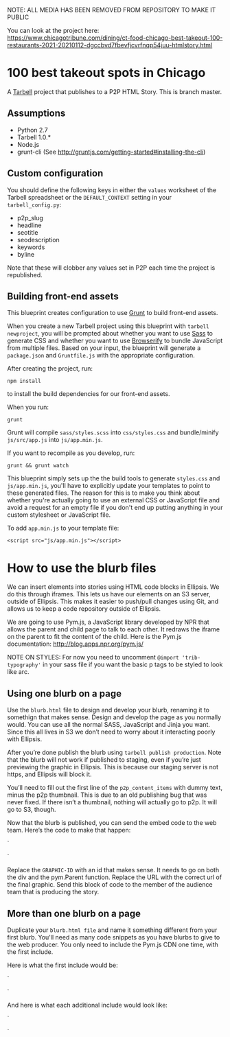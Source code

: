 NOTE: ALL MEDIA HAS BEEN REMOVED FROM REPOSITORY TO MAKE IT PUBLIC

You can look at the project here: https://www.chicagotribune.com/dining/ct-food-chicago-best-takeout-100-restaurants-2021-20210112-dgccbvd7fbevfjcvrfnqp54juu-htmlstory.html

# 100 best takeout spots in Chicago


A [Tarbell](http://tarbell.io) project that publishes to a P2P HTML Story. This is branch master.


Assumptions
-----------

* Python 2.7
* Tarbell 1.0.\*
* Node.js
* grunt-cli (See http://gruntjs.com/getting-started#installing-the-cli)

Custom configuration
--------------------

You should define the following keys in either the `values` worksheet of the Tarbell spreadsheet or the `DEFAULT_CONTEXT` setting in your `tarbell_config.py`:

* p2p\_slug
* headline 
* seotitle
* seodescription
* keywords
* byline

Note that these will clobber any values set in P2P each time the project is republished.  

Building front-end assets
-------------------------

This blueprint creates configuration to use [Grunt](http://gruntjs.com/) to build front-end assets.

When you create a new Tarbell project using this blueprint with `tarbell newproject`, you will be prompted about whether you want to use [Sass](http://sass-lang.com/) to generate CSS and whether you want to use  [Browserify](http://browserify.org/) to bundle JavaScript from multiple files.  Based on your input, the blueprint will generate a `package.json` and `Gruntfile.js` with the appropriate configuration.

After creating the project, run:

    npm install

to install the build dependencies for our front-end assets.

When you run:

    grunt

Grunt will compile `sass/styles.scss` into `css/styles.css` and bundle/minify `js/src/app.js` into `js/app.min.js`.

If you want to recompile as you develop, run:

    grunt && grunt watch

This blueprint simply sets up the the build tools to generate `styles.css` and `js/app.min.js`, you'll have to explicitly update your templates to point to these generated files.  The reason for this is to make you think about whether you're actually going to use an external CSS or JavaScript file and avoid a request for an empty file if you don't end up putting anything in your custom stylesheet or JavaScript file.

To add `app.min.js` to your template file:

    
    <script src="js/app.min.js"></script>
    

# How to use the blurb files

We can insert elements into stories using HTML code blocks in Ellipsis. We do this through iframes. This lets us have our elements on an S3 server, outside of Ellipsis. This makes it easier to push/pull changes using Git, and allows us to keep a code repository outside of Ellipsis. 

We are going to use Pym.js, a JavaScript library developed by NPR that allows the parent and child page to talk to each other. It redraws the iframe on the parent to fit the content of the child. Here is the Pym.js documentation: http://blog.apps.npr.org/pym.js/

NOTE ON STYLES: For now you need to uncomment `@import 'trib-typography'` in your sass file if you want the basic p tags to be styled to look like arc. 


## Using one blurb on a page 

Use the `blurb.html` file to design and develop your blurb, renaming it to somethign that makes sense. Design and develop the page as you normally would. You can use all the normal SASS, JavaScript and Jinja you want. Since this all lives in S3 we don’t need to worry about it interacting poorly with Ellipsis. 

After you’re done publish the blurb using `tarbell publish production`. Note that the blurb will not work if published to staging, even if you’re just previewing the graphic in Ellipsis. This is because our staging server is not https, and Ellipsis will block it.

You’ll need to fill out the first line of the `p2p_content_items` with dummy text, minus the p2p thumbnail. This is due to an old publishing bug that was never fixed. If there isn’t a thumbnail, nothing will actually go to p2p. It will go to S3, though. 

Now that the blurb is published, you can send the embed code to the web team. Here’s the code to make that happen:

`<style> .ai2html-blurb iframe {min-width:100%; width:280px;}</style>
<div class='ai2html-blurb' id="blurb-gfx"></div>
<script src="https://pym.nprapps.org/pym.v1.min.js"></script>
<script>
    var pymParent = new pym.Parent('blurb-gfx', 'https://graphics.chicagotribune.com/SLUG/PATH', {});
</script>`

Replace the `GRAPHIC-ID` with an id that makes sense. It needs to go on both the div and the pym.Parent function. Replace the URL with the correct url of the final graphic. Send this block of code to the member of the audience team that is producing the story.


## More than one blurb on a page

Duplicate your `blurb.html file` and name it something different from your first blurb. You'll need as many code snippets as you have blurbs to give to the web producer. You only need to include the Pym.js CDN one time, with the first include.

Here is what the first include would be:

`<style> .ai2html-blurb iframe {min-width:100%; width:280px;}</style>
<div class='ai2html-blurb' id="blurb-gfx"></div>
<script src="https://pym.nprapps.org/pym.v1.min.js"></script>
<script>
    var pymParent = new pym.Parent('blurb-gfx', 'https://graphics.chicagotribune.com/SLUG/PATH', {});
</script>`

And here is what each additional include would look like:

`<style> .ai2html-blurb iframe {min-width:100%; width:280px;}</style>
<div class='ai2html-blurb' id="blurb-gfx"></div>
<script>
    var pymParent = new pym.Parent('blurb-gfx', 'https://graphics.chicagotribune.com/SLUG/PATH', {});
</script>`    
    
